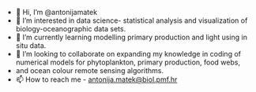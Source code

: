 - 👋 Hi, I’m @antonijamatek
- 👀 I’m interested in data science- statistical analysis and visualization of biology-oceanographic data sets.
- 🌱 I’m currently learning modelling primary production and light using in situ data.
- 💞️ I’m looking to collaborate on expanding my knowledge in coding of numerical models for phytoplankton, primary production, food webs,
- and ocean colour remote sensing algorithms.
- 📫 How to reach me - antonija.matek@biol.pmf.hr

<!---
antonijamatek/antonijamatek is a ✨ special ✨ repository because its `README.md` (this file) appears on your GitHub profile.
You can click the Preview link to take a look at your changes.
--->
